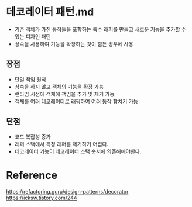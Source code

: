 # 데코레이터 패턴.md
- 기존 객체가 가진 동작들을 포함하는 특수 래퍼를 만들고 새로운 기능을 추가할 수 있는 디자인 패턴
- 상속을 사용하여 기능을 확장하는 것이 힘든 경우에 사용

## 장점
- 단일 책임 원칙
- 상속을 하지 않고 객체의 기능을 확장 가능
- 런타임 시점에 객체에 책임을 추가 및 제거 가능
- 객체를 여러 데코레이터로 래핑하여 여러 동작 합치기 가능

## 단점
- 코드 복잡성 증가
- 래퍼 스택에서 특정 래퍼를 제거하기 어렵다.
- 데코레이터 기능이 데코레이터 스택 순서에 의존해애야한다.

# Reference
https://refactoring.guru/design-patterns/decorator  
https://icksw.tistory.com/244  